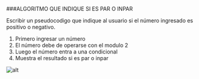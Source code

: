 ###ALGORITMO QUE INDIQUE SI ES PAR O INPAR

Escribir un pseudocodigo que indique al usuario si el número ingresado es positivo o negativo.

1. Primero ingresar un número
2. El número debe de operarse con el modulo 2
3. Luego el número entra a una condicional 
4. Muestra el resultado si es par o inpar

![alt](http://4.1m.yt/E2B372q.jpg )

